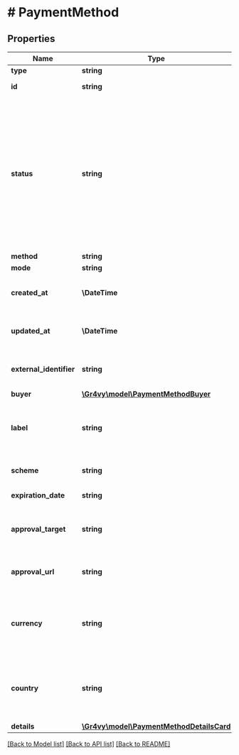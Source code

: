 # # PaymentMethod

## Properties

Name | Type | Description | Notes
------------ | ------------- | ------------- | -------------
**type** | **string** | &#x60;payment-method&#x60;. | [optional]
**id** | **string** | The unique ID of the payment method. | [optional]
**status** | **string** | The state of the payment method.  - &#x60;processing&#x60; - The payment method is still being stored. - &#x60;buyer_approval_required&#x60; - Storing the payment method requires   the buyer to provide approval. Follow the &#x60;approval_url&#x60; for next steps. - &#x60;succeeded&#x60; - The payment method is approved and stored with all   relevant payment services. - &#x60;failed&#x60; - Storing the payment method did not succeed. | [optional]
**method** | **string** |  | [optional]
**mode** | **string** |  | [optional]
**created_at** | **\DateTime** | The date and time when this payment method was first created in our system. | [optional]
**updated_at** | **\DateTime** | The date and time when this payment method was last updated in our system. | [optional]
**external_identifier** | **string** | An external identifier that can be used to match the payment method against your own records. | [optional]
**buyer** | [**\Gr4vy\model\PaymentMethodBuyer**](PaymentMethodBuyer.md) |  | [optional]
**label** | **string** | A label for the card or the account. For a &#x60;paypal&#x60; payment method this is the user&#39;s email address. For a card it is the last 4 digits of the card. | [optional]
**scheme** | **string** | The scheme of the card. Only applies to card payments. | [optional]
**expiration_date** | **string** | The expiration date for the payment method. | [optional]
**approval_target** | **string** | The browser target that an approval URL must be opened in. If &#x60;any&#x60; or &#x60;null&#x60;, then there is no specific requirement. | [optional]
**approval_url** | **string** | The optional URL that the buyer needs to be redirected to to further authorize their payment. | [optional]
**currency** | **string** | The ISO-4217 currency code that this payment method can be used for. If this value is &#x60;null&#x60; the payment method may be used for multiple currencies. | [optional]
**country** | **string** | The 2-letter ISO code of the country this payment method can be used for. If this value is &#x60;null&#x60; the payment method may be used in multiple countries. | [optional]
**details** | [**\Gr4vy\model\PaymentMethodDetailsCard**](PaymentMethodDetailsCard.md) |  | [optional]

[[Back to Model list]](../../README.md#models) [[Back to API list]](../../README.md#endpoints) [[Back to README]](../../README.md)
